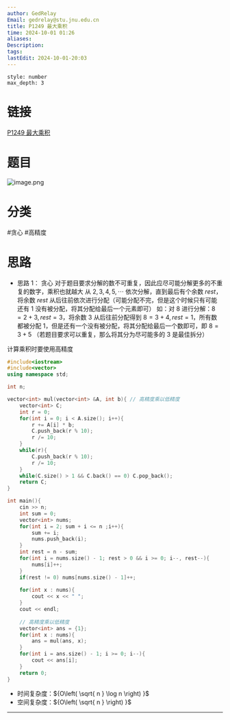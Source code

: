 ```yaml
---
author: GedRelay
Email: gedrelay@stu.jnu.edu.cn
title: P1249 最大乘积
time: 2024-10-01 01:26
aliases: 
Description: 
tags: 
lastEdit: 2024-10-01-20:03
---
```


```toc
style: number
max_depth: 3
```

# 链接
[P1249 最大乘积](https://www.luogu.com.cn/problem/P1249) 

# 题目
![image.png](https://ged-pic-bed.oss-cn-guangzhou.aliyuncs.com/img/202410010127314.png)


# 分类
#贪心 #高精度 

# 思路
- 思路 1：
贪心
对于题目要求分解的数不可重复，因此应尽可能分解更多的不重复的数字，乘积也就越大
从 ${2,3,4,5,\cdots  }$ 依次分解，直到最后有个余数 ${rest }$，将余数 ${rest }$ 从后往前依次进行分配（可能分配不完，但是这个时候只有可能还有 ${1 }$ 没有被分配，将其分配给最后一个元素即可）
如：对 ${8 }$ 进行分解：${8=2+3,rest=3 }$，将余数 ${3 }$ 从后往前分配得到 ${8=3+4,rest=1 }$，所有数都被分配 ${1 }$，但是还有一个没有被分配，将其分配给最后一个数即可，即 ${8=3+5 }$ 
（若题目要求可以重复，那么将其分为尽可能多的 ${3 }$ 是最佳拆分）

计算乘积时要使用高精度


```cpp
#include<iostream>
#include<vector>
using namespace std;

int n;

vector<int> mul(vector<int> &A, int b){ // 高精度乘以低精度
    vector<int> C;
    int r = 0;
    for(int i = 0; i < A.size(); i++){
        r += A[i] * b;
        C.push_back(r % 10);
        r /= 10;
    }
    while(r){
        C.push_back(r % 10);
        r /= 10;
    }
    while(C.size() > 1 && C.back() == 0) C.pop_back();
    return C;
}

int main(){
    cin >> n;
    int sum = 0;
    vector<int> nums;
    for(int i = 2; sum + i <= n ;i++){
        sum += i;
        nums.push_back(i);
    }
    int rest = n - sum;
    for(int i = nums.size() - 1; rest > 0 && i >= 0; i--, rest--){
        nums[i]++;
    }
    if(rest != 0) nums[nums.size() - 1]++;
    
    for(int x : nums){
        cout << x << " ";
    }
    cout << endl;
    
    // 高精度乘以低精度
    vector<int> ans = {1};
    for(int x : nums){
        ans = mul(ans, x);
    }
    for(int i = ans.size() - 1; i >= 0; i--){
        cout << ans[i];
    }
    return 0;
}
```


- 时间复杂度：${O\left( \sqrt{ n } \log n \right)  }$ 
- 空间复杂度：${O\left( \sqrt{ n }  \right)  }$ 


---

